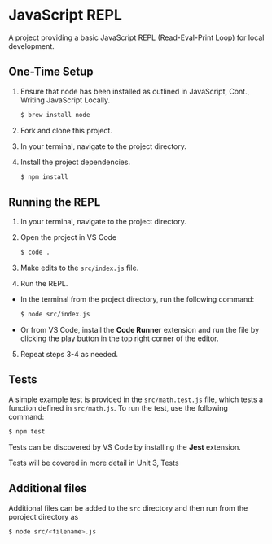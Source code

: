# JavaScript REPL

A project providing a basic JavaScript REPL (Read-Eval-Print Loop) for local development.

## One-Time Setup

1. Ensure that node has been installed as outlined in JavaScript, Cont., Writing JavaScript Locally.
   
   ```bash
   $ brew install node
   ```

2. Fork and clone this project.

3. In your terminal, navigate to the project directory.

4. Install the project dependencies.

   ```bash
   $ npm install
   ```

## Running the REPL

1. In your terminal, navigate to the project directory.

2. Open the project in VS Code

   ```bash
   $ code .
   ```

3. Make edits to the `src/index.js` file.

4. Run the REPL.

  - In the terminal from the project directory, run the following command:

    ```bash
    $ node src/index.js
    ```

  - Or from VS Code, install the **Code Runner** extension and run the file by clicking the play button in the top right corner of the editor.

5. Repeat steps 3-4 as needed.

## Tests

A simple example test is provided in the `src/math.test.js` file, which tests a function defined in `src/math.js`. To run the test, use the following command:

```bash
$ npm test
```

Tests can be discovered by VS Code by installing the **Jest** extension.

Tests will be covered in more detail in Unit 3, Tests

## Additional files

Additional files can be added to the `src` directory and then run from the poroject directory as

```bash
$ node src/<filename>.js
```
